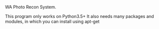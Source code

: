 WA Photo Recon System.

This program only works on Python3.5+
It also needs many packages and modules, in which you can install using apt-get
